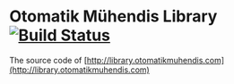 # Otomatik Mühendis Library [![Build Status](https://travis-ci.org/olcay/om.svg)](https://travis-ci.org/olcay/om)

The source code of [http://library.otomatikmuhendis.com](http://library.otomatikmuhendis.com)
